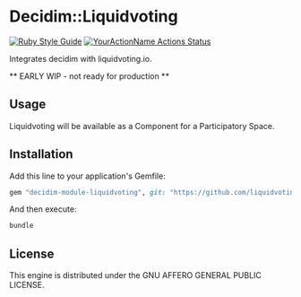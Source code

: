 # Decidim::Liquidvoting
[![Ruby Style Guide](https://img.shields.io/badge/code_style-rubocop-brightgreen.svg)](https://github.com/rubocop-hq/rubocop)
[![YourActionName Actions Status](https://github.com/liquidvotingio/decidim-module-liquidvoting/workflows/CI/badge.svg)](https://github.com/liquidvotingio/decidim-module-liquidvoting/actions)

Integrates decidim with liquidvoting.io.

** EARLY WIP - not ready for production **

## Usage

Liquidvoting will be available as a Component for a Participatory
Space.

## Installation

Add this line to your application's Gemfile:

```ruby
gem "decidim-module-liquidvoting", git: "https://github.com/liquidvotingio/decidim-module-liquidvoting"
```

And then execute:

```bash
bundle
```

## License

This engine is distributed under the GNU AFFERO GENERAL PUBLIC LICENSE.